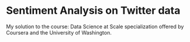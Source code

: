 Sentiment Analysis on Twitter data
========================

My solution to the course: Data Science at Scale specialization offered by Coursera and the University of Washington.

